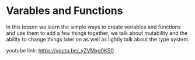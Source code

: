 # Varables and Functions

In this lesson we learn the simple ways to create veriables and functions and use them to add a few things together, we talk about mutability and the ability to change things later on as well as lightly talk about the type system.

youtube link: https://youtu.be/_yZVMxg0KS0